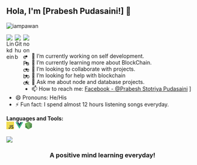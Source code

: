## Hola, I'm [Prabesh Pudasaini!] 👋

<p align="left"> <img src="https://komarev.com/ghpvc/?username=iampawan&label=Views&color=blue&style=plastic" alt="iampawan" /> </p>

<a href="https://www.linkedin.com/in/it-sprabeshofficial-beast-7093761a0/">
  <img align="left" alt=" Linkdein" width="22px" src="https://cdn.jsdelivr.net/npm/simple-icons@v3/icons/linkedin.svg" />
</a>
<a href="https://github.com/Alpha5714">
  <img align="left" alt="Github" width="22px" src="https://cdn.jsdelivr.net/npm/simple-icons@v3/icons/github.svg" />
</a>


<a href="https://www.facebook.com/fourohhfour/">
  <img align="left" alt="noone Facebook" width="22px" src="https://cdn.jsdelivr.net/npm/simple-icons@v3/icons/facebook.svg" />
</a>


<br/>
<br/>



- 🔭 I’m currently working on self development.
- 🌱 I’m currently learning more about BlockChain.
- 👯 I’m looking to collaborate with projects.
- 🤔 I’m looking for help with blockchain
- 💬 Ask me about node and database projects.
- 📫 How to reach me: [Facebook - @Prabesh Stotriya Pudasaini](https://www.facebook.com/fourohhfour/) ]
- 😄 Pronouns: He/His
- ⚡ Fun fact: I spend almost 12 hours listening songs everyday.



**Languages and Tools:**  
<code><img height="20" src="https://raw.githubusercontent.com/github/explore/80688e429a7d4ef2fca1e82350fe8e3517d3494d/topics/javascript/javascript.png"></code>
<code><img height="20" src="https://raw.githubusercontent.com/github/explore/80688e429a7d4ef2fca1e82350fe8e3517d3494d/topics/vue/vue.png"></code>
<code><img height="20" src="https://raw.githubusercontent.com/github/explore/80688e429a7d4ef2fca1e82350fe8e3517d3494d/topics/nodejs/nodejs.png"></code>    

<a href="https://github.com/Alpha5714n">
  <img align="center" src="https://github-readme-stats.vercel.app/api/top-langs/?username=iampawan&theme=light&hide_langs_below=1" />
</a>



<div align="center">

### A positive mind learning everyday!

</div>

